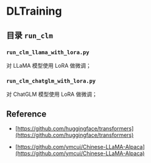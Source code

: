 # DLTraining

## 目录 `run_clm`

### `run_clm_llama_with_lora.py`

对 LLaMA 模型使用 LoRA 做微调；

### `run_clm_chatglm_with_lora.py`

对 ChatGLM 模型使用 LoRA 做微调；

## Reference

* [https://github.com/huggingface/transformers](https://github.com/huggingface/transformers)

* [https://github.com/ymcui/Chinese-LLaMA-Alpaca](https://github.com/ymcui/Chinese-LLaMA-Alpaca)
